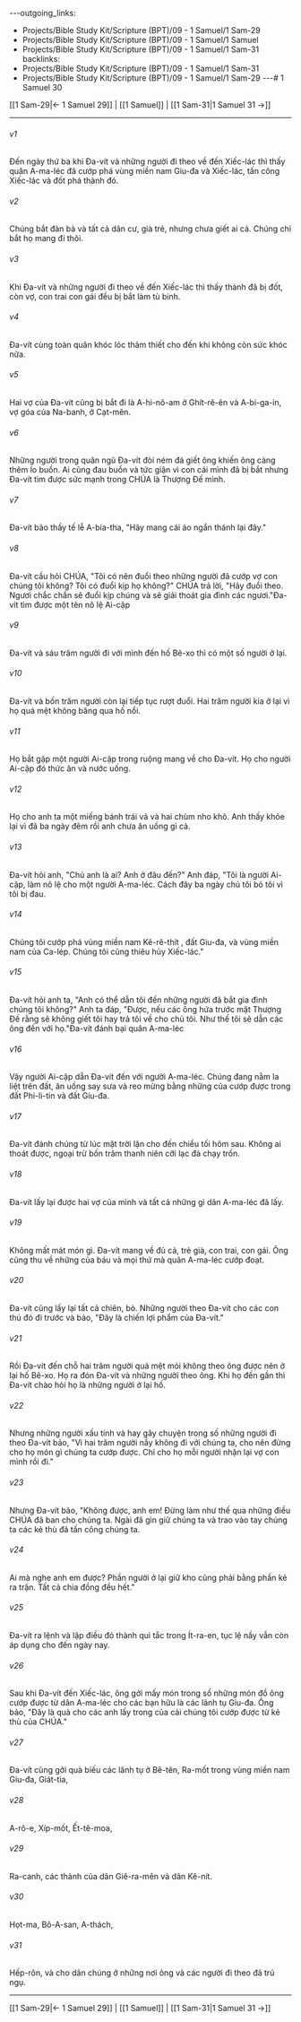 ---outgoing_links:
  - Projects/Bible Study Kit/Scripture (BPT)/09 - 1 Samuel/1 Sam-29
  - Projects/Bible Study Kit/Scripture (BPT)/09 - 1 Samuel/1 Samuel
  - Projects/Bible Study Kit/Scripture (BPT)/09 - 1 Samuel/1 Sam-31
backlinks:
  - Projects/Bible Study Kit/Scripture (BPT)/09 - 1 Samuel/1 Sam-31
  - Projects/Bible Study Kit/Scripture (BPT)/09 - 1 Samuel/1 Sam-29
---# 1 Samuel 30

[[1 Sam-29|← 1 Samuel 29]] | [[1 Samuel]] | [[1 Sam-31|1 Samuel 31 →]]
***



###### v1 
Đến ngày thứ ba khi Đa-vít và những người đi theo về đến Xiếc-lác thì thấy quân A-ma-léc đã cướp phá vùng miền nam Giu-đa và Xiếc-lác, tấn công Xiếc-lác và đốt phá thành đó. 

###### v2 
Chúng bắt đàn bà và tất cả dân cư, già trẻ, nhưng chưa giết ai cả. Chúng chỉ bắt họ mang đi thôi. 

###### v3 
Khi Đa-vít và những người đi theo về đến Xiếc-lác thì thấy thành đã bị đốt, còn vợ, con trai con gái đều bị bắt làm tù binh. 

###### v4 
Đa-vít cùng toàn quân khóc lóc thảm thiết cho đến khi không còn sức khóc nữa. 

###### v5 
Hai vợ của Đa-vít cũng bị bắt đi là A-hi-nô-am ở Ghít-rê-ên và A-bi-ga-in, vợ góa của Na-banh, ở Cạt-mên. 

###### v6 
Những người trong quân ngũ Đa-vít đòi ném đá giết ông khiến ông càng thêm lo buồn. Ai cũng đau buồn và tức giận vì con cái mình đã bị bắt nhưng Đa-vít tìm được sức mạnh trong CHÚA là Thượng Đế mình. 

###### v7 
Đa-vít bảo thầy tế lễ A-bia-tha, "Hãy mang cái áo ngắn thánh lại đây." 

###### v8 
Đa-vít cầu hỏi CHÚA, "Tôi có nên đuổi theo những người đã cướp vợ con chúng tôi không? Tôi có đuổi kịp họ không?" CHÚA trả lời, "Hãy đuổi theo. Ngươi chắc chắn sẽ đuổi kịp chúng và sẽ giải thoát gia đình các ngươi."Đa-vít tìm được một tên nô lệ Ai-cập 

###### v9 
Đa-vít và sáu trăm người đi với mình đến hố Bê-xo thì có một số người ở lại. 

###### v10 
Đa-vít và bốn trăm người còn lại tiếp tục rượt đuổi. Hai trăm người kia ở lại vì họ quá mệt không băng qua hố nổi. 

###### v11 
Họ bắt gặp một người Ai-cập trong ruộng mang về cho Đa-vít. Họ cho người Ai-cập đó thức ăn và nước uống. 

###### v12 
Họ cho anh ta một miếng bánh trái vả và hai chùm nho khô. Anh thấy khỏe lại vì đã ba ngày đêm rồi anh chưa ăn uống gì cả. 

###### v13 
Đa-vít hỏi anh, "Chủ anh là ai? Anh ở đâu đến?" Anh đáp, "Tôi là người Ai-cập, làm nô lệ cho một người A-ma-léc. Cách đây ba ngày chủ tôi bỏ tôi vì tôi bị đau. 

###### v14 
Chúng tôi cướp phá vùng miền nam Kê-rê-thít , đất Giu-đa, và vùng miền nam của Ca-lép. Chúng tôi cũng thiêu hủy Xiếc-lác." 

###### v15 
Đa-vít hỏi anh ta, "Anh có thể dẫn tôi đến những người đã bắt gia đình chúng tôi không?" Anh ta đáp, "Được, nếu các ông hứa trước mặt Thượng Đế rằng sẽ không giết tôi hay trả tôi về cho chủ tôi. Như thế tôi sẽ dẫn các ông đến với họ."Đa-vít đánh bại quân A-ma-léc 

###### v16 
Vậy người Ai-cập dẫn Đa-vít đến với người A-ma-léc. Chúng đang nằm la liệt trên đất, ăn uống say sưa và reo mừng bằng những của cướp được trong đất Phi-li-tin và đất Giu-đa. 

###### v17 
Đa-vít đánh chúng từ lúc mặt trời lặn cho đến chiều tối hôm sau. Không ai thoát được, ngoại trừ bốn trăm thanh niên cỡi lạc đà chạy trốn. 

###### v18 
Đa-vít lấy lại được hai vợ của mình và tất cả những gì dân A-ma-léc đã lấy. 

###### v19 
Không mất mát món gì. Đa-vít mang về đủ cả, trẻ già, con trai, con gái. Ông cũng thu về những của báu và mọi thứ mà quân A-ma-léc cướp đoạt. 

###### v20 
Đa-vít cũng lấy lại tất cả chiên, bò. Những người theo Đa-vít cho các con thú đó đi trước và bảo, "Đây là chiến lợi phẩm của Đa-vít." 

###### v21 
Rồi Đa-vít đến chỗ hai trăm người quá mệt mỏi không theo ông được nên ở lại hố Bê-xo. Họ ra đón Đa-vít và những người theo ông. Khi họ đến gần thì Đa-vít chào hỏi họ là những người ở lại hố. 

###### v22 
Nhưng những người xấu tính và hay gây chuyện trong số những người đi theo Đa-vít bảo, "Vì hai trăm người nầy không đi với chúng ta, cho nên đừng cho họ món gì chúng ta cướp được. Chỉ cho họ mỗi người nhận lại vợ con mình rồi đi." 

###### v23 
Nhưng Đa-vít bảo, "Không được, anh em! Đừng làm như thế qua những điều CHÚA đã ban cho chúng ta. Ngài đã gìn giữ chúng ta và trao vào tay chúng ta các kẻ thù đã tấn công chúng ta. 

###### v24 
Ai mà nghe anh em được? Phần người ở lại giữ kho cũng phải bằng phần kẻ ra trận. Tất cả chia đồng đều hết." 

###### v25 
Đa-vít ra lệnh và lập điều đó thành qui tắc trong Ít-ra-en, tục lệ nầy vẫn còn áp dụng cho đến ngày nay. 

###### v26 
Sau khi Đa-vít đến Xiếc-lác, ông gởi mấy món trong số những món đồ ông cướp được từ dân A-ma-léc cho các bạn hữu là các lãnh tụ Giu-đa. Ông bảo, "Đây là quà cho các anh lấy trong của cải chúng tôi cướp được từ kẻ thù của CHÚA." 

###### v27 
Đa-vít cũng gởi quà biếu các lãnh tụ ở Bê-tên, Ra-mốt trong vùng miền nam Giu-đa, Giát-tia, 

###### v28 
A-rô-e, Xíp-mốt, Ết-tê-moa, 

###### v29 
Ra-canh, các thành của dân Giê-ra-mên và dân Kê-nít. 

###### v30 
Họt-ma, Bô-A-san, A-thách, 

###### v31 
Hếp-rôn, và cho dân chúng ở những nơi ông và các người đi theo đã trú ngụ.

***
[[1 Sam-29|← 1 Samuel 29]] | [[1 Samuel]] | [[1 Sam-31|1 Samuel 31 →]]
